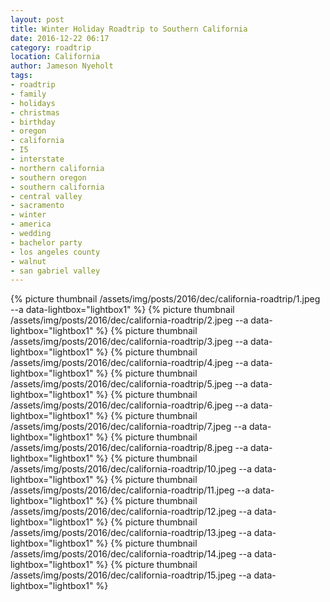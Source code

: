 ```yaml
---
layout: post
title: Winter Holiday Roadtrip to Southern California
date: 2016-12-22 06:17
category: roadtrip
location: California
author: Jameson Nyeholt
tags:
- roadtrip
- family
- holidays
- christmas
- birthday
- oregon
- california
- I5
- interstate
- northern california
- southern oregon
- southern california
- central valley
- sacramento
- winter
- america
- wedding
- bachelor party
- los angeles county
- walnut
- san gabriel valley
---
```


{% picture thumbnail /assets/img/posts/2016/dec/california-roadtrip/1.jpeg --a data-lightbox="lightbox1" %}
{% picture thumbnail /assets/img/posts/2016/dec/california-roadtrip/2.jpeg --a data-lightbox="lightbox1" %}
{% picture thumbnail /assets/img/posts/2016/dec/california-roadtrip/3.jpeg --a data-lightbox="lightbox1" %}
{% picture thumbnail /assets/img/posts/2016/dec/california-roadtrip/4.jpeg --a data-lightbox="lightbox1" %}
{% picture thumbnail /assets/img/posts/2016/dec/california-roadtrip/5.jpeg --a data-lightbox="lightbox1" %}
{% picture thumbnail /assets/img/posts/2016/dec/california-roadtrip/6.jpeg --a data-lightbox="lightbox1" %}
{% picture thumbnail /assets/img/posts/2016/dec/california-roadtrip/7.jpeg --a data-lightbox="lightbox1" %}
{% picture thumbnail /assets/img/posts/2016/dec/california-roadtrip/8.jpeg --a data-lightbox="lightbox1" %}
{% picture thumbnail /assets/img/posts/2016/dec/california-roadtrip/10.jpeg --a data-lightbox="lightbox1" %}
{% picture thumbnail /assets/img/posts/2016/dec/california-roadtrip/11.jpeg --a data-lightbox="lightbox1" %}
{% picture thumbnail /assets/img/posts/2016/dec/california-roadtrip/12.jpeg --a data-lightbox="lightbox1" %}
{% picture thumbnail /assets/img/posts/2016/dec/california-roadtrip/13.jpeg --a data-lightbox="lightbox1" %}
{% picture thumbnail /assets/img/posts/2016/dec/california-roadtrip/14.jpeg --a data-lightbox="lightbox1" %}
{% picture thumbnail /assets/img/posts/2016/dec/california-roadtrip/15.jpeg --a data-lightbox="lightbox1" %}